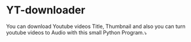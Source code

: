 # YT-downloader
You can download Youtube videos Title, Thumbnail and also you can turn youtube videos to Audio with this small Python Program.⤵️
